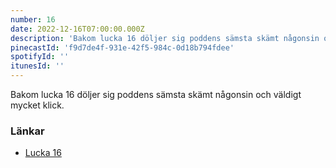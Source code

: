 ```yaml
---
number: 16
date: 2022-12-16T07:00:00.000Z
description: 'Bakom lucka 16 döljer sig poddens sämsta skämt någonsin och väldigt mycket klick.'
pinecastId: 'f9d7de4f-931e-42f5-984c-0d18b794fdee'
spotifyId: ''
itunesId: ''
---
```


Bakom lucka 16 döljer sig poddens sämsta skämt någonsin och väldigt mycket klick.

### Länkar

- [Lucka 16](https://chrome.google.com/webstore/detail/vimium/dbepggeogbaibhgnhhndojpepiihcmeb)
